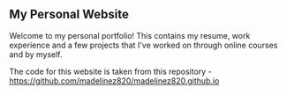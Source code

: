 ## My Personal Website

Welcome to my personal portfolio! This contains my resume, work experience and a few projects that I've worked on through online courses and by myself.

The code for this website is taken from this repository - https://github.com/madelinez820/madelinez820.github.io
